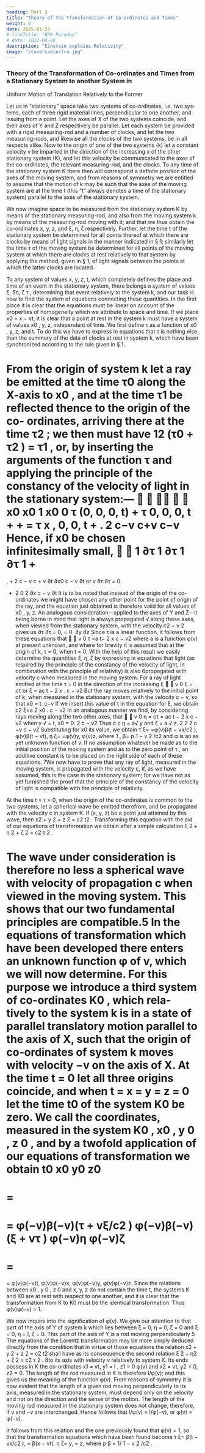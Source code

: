 ```yaml
---
heading: Part 3
title: "Theory of the Transformation of Co-ordinates and Times"
weight: 6
date: 2025-01-25
# linkTitle: "EPR Paradox"
# date: 2022-08-08
description: "Einstein explains Relativity"
image: "/covers/electro.jpg"
---
```



### Theory of the Transformation of Co-ordinates and Times from a Stationary System to another System in
Uniform Motion of Translation Relatively to the Former

Let us in “stationary” space take two systems of co-ordinates, i.e. two sys-
tems, each of three rigid material lines, perpendicular to one another, and issuing
from a point. Let the axes of X of the two systems coincide, and their axes of
Y and Z respectively be parallel. Let each system be provided with a rigid
measuring-rod and a number of clocks, and let the two measuring-rods, and
likewise all the clocks of the two systems, be in all respects alike.
Now to the origin of one of the two systems (k) let a constant velocity v
be imparted in the direction of the increasing x of the other stationary system
(K), and let this velocity be communicated to the axes of the co-ordinates, the
relevant measuring-rod, and the clocks. To any time of the stationary system K
there then will correspond a definite position of the axes of the moving system,
and from reasons of symmetry we are entitled to assume that the motion of k
may be such that the axes of the moving system are at the time t (this “t” always
denotes a time of the stationary system) parallel to the axes of the stationary
system.

We now imagine space to be measured from the stationary system K by
means of the stationary measuring-rod, and also from the moving system k
by means of the measuring-rod moving with it; and that we thus obtain the
co-ordinates x, y, z, and ξ, η, ζ respectively. Further, let the time t of the
stationary system be determined for all points thereof at which there are clocks
by means of light signals in the manner indicated in § 1; similarly let the time
τ of the moving system be determined for all points of the moving system at
which there are clocks at rest relatively to that system by applying the method,
given in § 1, of light signals between the points at which the latter clocks are
located.

To any system of values x, y, z, t, which completely defines the place and
time of an event in the stationary system, there belongs a system of values ξ,
5η, ζ τ , determining that event relatively to the system k, and our task is now
to find the system of equations connecting these quantities.
In the first place it is clear that the equations must be linear on account of
the properties of homogeneity which we attribute to space and time.
If we place x0 = x − vt, it is clear that a point at rest in the system k must
have a system of values x0 , y, z, independent of time. We first define τ as a
function of x0 , y, z, and t. To do this we have to express in equations that τ is
nothing else than the summary of the data of clocks at rest in system k, which
have been synchronized according to the rule given in § 1.

From the origin of system k let a ray be emitted at the time τ0 along the
X-axis to x0 , and at the time τ1 be reflected thence to the origin of the co-
ordinates, arriving there at the time τ2 ; we then must have 12 (τ0 + τ2 ) = τ1 , or,
by inserting the arguments of the function τ and applying the principle of the
constancy of the velocity of light in the stationary system:—





x0
x0
1
x0
0
τ (0, 0, 0, t) + τ 0, 0, 0, t +
+
= τ x , 0, 0, t +
.
2
c−v
c+v
c−v
Hence, if x0 be chosen infinitesimally small,


1
∂τ
1 ∂τ
1
∂τ
1
+
=
,
+
2 c − v c + v ∂t
∂x0
c − v ∂t
or
v
∂τ
∂τ
= 0.
+ 2
0
2
∂x
c − v ∂t
It is to be noted that instead of the origin of the co-ordinates we might have
chosen any other point for the point of origin of the ray, and the equation just
obtained is therefore valid for all values of x0 , y, z.
An analogous consideration—applied to the axes of Y and Z—it being borne
in mind that light is always propagated
√ along these axes, when viewed from the
stationary system, with the velocity c2 − v 2 gives us
∂τ
∂τ
= 0,
= 0.
∂y
∂z
Since τ is a linear function, it follows from these equations that


v
0
τ =a t− 2
x
c − v2
where a is a function φ(v) at present unknown, and where for brevity it is
assumed that at the origin of k, τ = 0, when t = 0.
With the help of this result we easily determine the quantities ξ, η, ζ by
expressing in equations that light (as required by the principle of the constancy
of the velocity of light, in combination with the principle of relativity) is also
6propagated with velocity c when measured in the moving system. For a ray of
light emitted at the time τ = 0 in the direction of the increasing ξ


v
0
ξ = cτ or ξ = ac t − 2
x .
c − v2
But the ray moves relatively to the initial point of k, when measured in the
stationary system, with the velocity c − v, so that
x0
= t.
c−v
If we insert this value of t in the equation for ξ, we obtain
c2
ξ=a 2
x0 .
c − v2
In an analogous manner we find, by considering rays moving along the two other
axes, that


v
0
η = cτ = ac t − 2
x
c − v2
when
y
√
= t, x0 = 0.
2
c − v2
Thus
c
c
η = a√
y and ζ = a √
z.
2
2
2
c −v
c − v2
Substituting for x0 its value, we obtain
τ
ξ=
=φ(v)β(t − vx/c2 ),
φ(v)β(t − vt),
η
ζ=
=φ(v)y,
φ(v)z,
where
1
,
β= p
1 − v 2 /c2
and φ is an as yet unknown function of v. If no assumption whatever be made
as to the initial position of the moving system and as to the zero point of τ , an
additive constant is to be placed on the right side of each of these equations.
7We now have to prove that any ray of light, measured in the moving system,
is propagated with the velocity c, if, as we have assumed, this is the case in the
stationary system; for we have not as yet furnished the proof that the principle
of the constancy of the velocity of light is compatible with the principle of
relativity.

At the time t = τ = 0, when the origin of the co-ordinates is common to the
two systems, let a spherical wave be emitted therefrom, and be propagated with
the velocity c in system K. If (x, y, z) be a point just attained by this wave,
then
x2 + y 2 + z 2 = c2 t2 .
Transforming this equation with the aid of our equations of transformation
we obtain after a simple calculation
ξ 2 + η 2 + ζ 2 = c2 τ 2 .

The wave under consideration is therefore no less a spherical wave with
velocity of propagation c when viewed in the moving system. This shows that
our two fundamental principles are compatible.5
In the equations of transformation which have been developed there enters
an unknown function φ of v, which we will now determine.
For this purpose we introduce a third system of co-ordinates K0 , which rela-
tively to the system k is in a state of parallel translatory motion parallel to the
axis of X, such that the origin of co-ordinates of system k moves with velocity
−v on the axis of X. At the time t = 0 let all three origins coincide, and when
t = x = y = z = 0 let the time t0 of the system K0 be zero. We call the coordinates, measured in the system K0 , x0 , y 0 , z 0 , and by a twofold application of our equations of transformation we obtain
t0
x0
y0
z0
=
=
=
=
φ(−v)β(−v)(τ + vξ/c2 )
φ(−v)β(−v)(ξ + vτ )
φ(−v)η
φ(−v)ζ
=
=
=
=
φ(v)φ(−v)t,
φ(v)φ(−v)x,
φ(v)φ(−v)y,
φ(v)φ(−v)z.
Since the relations between x0 , y 0 , z 0 and x, y, z do not contain the time t,
the systems K and K0 are at rest with respect to one another, and it is clear that
the transformation from K to K0 must be the identical transformation. Thus
φ(v)φ(−v) = 1.

We now inquire into the signification of φ(v). We give our attention to that
part of the axis of Y of system k which lies between ξ = 0, η = 0, ζ = 0 and
ξ = 0, η = l, ζ = 0. This part of the axis of Y is a rod moving perpendicularly
5 The equations of the Lorentz transformation may be more simply deduced directly from
the condition that in virtue of those equations the relation x2 + y 2 + z 2 = c2 t2 shall have as
its consequence the second relation ξ 2 + η2 + ζ 2 = c2 τ 2 .
8to its axis with velocity v relatively to system K. Its ends possess in K the
co-ordinates
x1 = vt, y1 =
l
, z1 = 0
φ(v)
and
x2 = vt, y2 = 0, z2 = 0.
The length of the rod measured in K is therefore l/φ(v); and this gives us the
meaning of the function φ(v). From reasons of symmetry it is now evident that
the length of a given rod moving perpendicularly to its axis, measured in the
stationary system, must depend only on the velocity and not on the direction
and the sense of the motion. The length of the moving rod measured in the
stationary system does not change, therefore, if v and −v are interchanged.
Hence follows that l/φ(v) = l/φ(−v), or
φ(v) = φ(−v).

It follows from this relation and the one previously found that φ(v) = 1, so that
the transformation equations which have been found become
τ
ξ= β(t − vx/c2 ),
= β(x − vt),
η
ζ= y,
= z,
where
p
β = 1/ 1 − v 2 /c2 .

